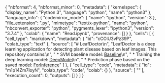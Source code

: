 {
  "nbformat": 4,
  "nbformat_minor": 0,
  "metadata": {
    "kernelspec": {
      "display_name": "Python 3",
      "language": "python",
      "name": "python3"
    },
    "language_info": {
      "codemirror_mode": {
        "name": "ipython",
        "version": 3
      },
      "file_extension": ".py",
      "mimetype": "text/x-python",
      "name": "python",
      "nbconvert_exporter": "python",
      "pygments_lexer": "ipython3",
      "version": "3.7.4"
    },
    "colab": {
      "name": "Read.ipynb",
      "provenance": []
    }
  },
  "cells": [
    {
      "cell_type": "markdown",
      "metadata": {
        "id": "cCOlU3vPz39P",
        "colab_type": "text"
      },
      "source": [
        "# LeafDoctor\n",
        "LeafDoctor is a deep learning application for detecting plant disease based on leaf images. This repository contains:\n",
        "  * SVM baseline model: [Baseline](SVM_BaseModel.ipynb)\n",
        "  * Training the deep learning model: [DeepModel](DeepModel_GPU.ipynb)\n",
        "  * Prediction phase based on the saved model: [ForInference](DeepModel4inf_GPU.ipynb)"
      ]
    },
    {
      "cell_type": "code",
      "metadata": {
        "id": "m1p14Zm7IoyN",
        "colab_type": "code",
        "colab": {}
      },
      "source": [
        ""
      ],
      "execution_count": 0,
      "outputs": []
    }
  ]
}